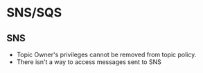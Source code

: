 # SNS/SQS

## SNS

- Topic Owner's privileges cannot be removed from topic policy.
- There isn't a way to access messages sent to SNS
